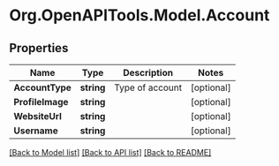 # Org.OpenAPITools.Model.Account

## Properties

Name | Type | Description | Notes
------------ | ------------- | ------------- | -------------
**AccountType** | **string** | Type of account | [optional] 
**ProfileImage** | **string** |  | [optional] 
**WebsiteUrl** | **string** |  | [optional] 
**Username** | **string** |  | [optional] 

[[Back to Model list]](../README.md#documentation-for-models) [[Back to API list]](../README.md#documentation-for-api-endpoints) [[Back to README]](../README.md)

